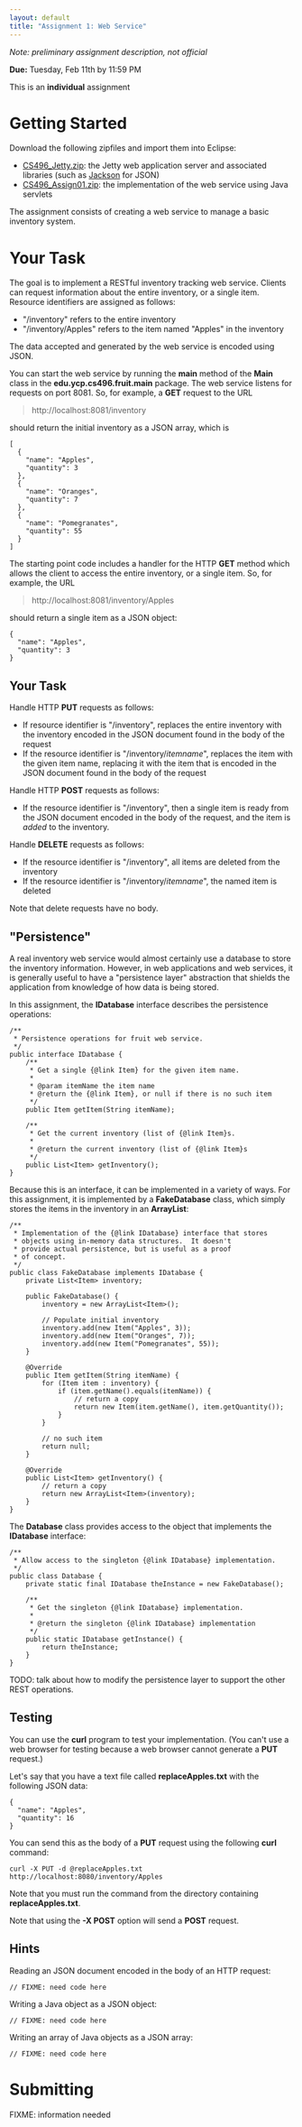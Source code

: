 ```yaml
---
layout: default
title: "Assignment 1: Web Service"
---
```


*Note: preliminary assignment description, not official*

**Due:** Tuesday, Feb 11th by 11:59 PM

This is an **individual** assignment

Getting Started
===============

Download the following zipfiles and import them into Eclipse:

- [CS496\_Jetty.zip](CS496_Jetty.zip): the Jetty web application server and associated libraries (such as [Jackson](http://wiki.fasterxml.com/JacksonHome) for JSON)
- [CS496\_Assign01.zip](CS496_Assign01.zip): the implementation of the web service using Java servlets

The assignment consists of creating a web service to manage a basic inventory system.

Your Task
=========

The goal is to implement a RESTful inventory tracking web service. Clients can request information about the entire inventory, or a single item. Resource identifiers are assigned as follows:

-   "/inventory" refers to the entire inventory
-   "/inventory/Apples" refers to the item named "Apples" in the inventory

The data accepted and generated by the web service is encoded using JSON.

You can start the web service by running the **main** method of the **Main** class in the **edu.ycp.cs496.fruit.main** package.  The web service listens for requests on port 8081.  So, for example, a **GET** request to the URL

> http://localhost:8081/inventory

should return the initial inventory as a JSON array, which is

    [
      {
        "name": "Apples",
        "quantity": 3
      },
      {
        "name": "Oranges",
        "quantity": 7
      },
      {
        "name": "Pomegranates",
        "quantity": 55
      }
    ]

The starting point code includes a handler for the HTTP **GET** method which allows the client to access the entire inventory, or a single item.  So, for example, the URL

> http://localhost:8081/inventory/Apples

should return a single item as a JSON object:

    {
      "name": "Apples",
      "quantity": 3
    }

Your Task
---------

Handle HTTP **PUT** requests as follows:

-   If resource identifier is "/inventory", replaces the entire inventory with the inventory encoded in the JSON document found in the body of the request
-   If the resource identifier is "/inventory/*itemname*", replaces the item with the given item name, replacing it with the item that is encoded in the JSON document found in the body of the request

Handle HTTP **POST** requests as follows:

-   If the resource identifier is "/inventory", then a single item is ready from the JSON document encoded in the body of the request, and the item is *added* to the inventory.

Handle **DELETE** requests as follows:

-   If the resource identifier is "/inventory", all items are deleted from the inventory
-   If the resource identifier is "/inventory/*itemname*", the named item is deleted

Note that delete requests have no body.

"Persistence"
-------------

A real inventory web service would almost certainly use a database to store the inventory information.  However, in web applications and web services, it is generally useful to have a "persistence layer" abstraction that shields the application from knowledge of how data is being stored.

In this assignment, the **IDatabase** interface describes the persistence operations:

    /**
     * Persistence operations for fruit web service.
     */
    public interface IDatabase {
        /**
         * Get a single {@link Item} for the given item name.
         * 
         * @param itemName the item name
         * @return the {@link Item}, or null if there is no such item
         */
        public Item getItem(String itemName);
        
        /**
         * Get the current inventory (list of {@link Item}s.
         * 
         * @return the current inventory (list of {@link Item}s
         */
        public List<Item> getInventory();
    }

Because this is an interface, it can be implemented in a variety of ways.  For this assignment, it is implemented by a **FakeDatabase** class, which simply stores the items in the inventory in an **ArrayList**:

    /**
     * Implementation of the {@link IDatabase} interface that stores
     * objects using in-memory data structures.  It doesn't
     * provide actual persistence, but is useful as a proof
     * of concept.
     */
    public class FakeDatabase implements IDatabase {
        private List<Item> inventory;
        
        public FakeDatabase() {
            inventory = new ArrayList<Item>();
            
            // Populate initial inventory
            inventory.add(new Item("Apples", 3));
            inventory.add(new Item("Oranges", 7));
            inventory.add(new Item("Pomegranates", 55));
        }
        
        @Override
        public Item getItem(String itemName) {
            for (Item item : inventory) {
                if (item.getName().equals(itemName)) {
                    // return a copy
                    return new Item(item.getName(), item.getQuantity());
                }
            }
            
            // no such item
            return null;
        }
    
        @Override
        public List<Item> getInventory() {
            // return a copy
            return new ArrayList<Item>(inventory);
        }
    }


The **Database** class provides access to the object that implements the **IDatabase** interface:

    /**
     * Allow access to the singleton {@link IDatabase} implementation.
     */
    public class Database {
        private static final IDatabase theInstance = new FakeDatabase();
        
        /**
         * Get the singleton {@link IDatabase} implementation.
         * 
         * @return the singleton {@link IDatabase} implementation
         */
        public static IDatabase getInstance() {
            return theInstance;
        }
    }

TODO: talk about how to modify the persistence layer to support the other REST operations.

Testing
-------

You can use the **curl** program to test your implementation. (You can't use a web browser for testing because a web browser cannot generate a **PUT** request.)

Let's say that you have a text file called **replaceApples.txt** with the following JSON data:

    {
      "name": "Apples",
      "quantity": 16
    }

You can send this as the body of a **PUT** request using the following **curl** command:

    curl -X PUT -d @replaceApples.txt http://localhost:8080/inventory/Apples

Note that you must run the command from the directory containing **replaceApples.txt**.

Note that using the **-X POST** option will send a **POST** request.

Hints
-----

Reading an JSON document encoded in the body of an HTTP request:

    // FIXME: need code here

Writing a Java object as a JSON object:

    // FIXME: need code here

Writing an array of Java objects as a JSON array:

    // FIXME: need code here

Submitting
==========

FIXME: information needed
